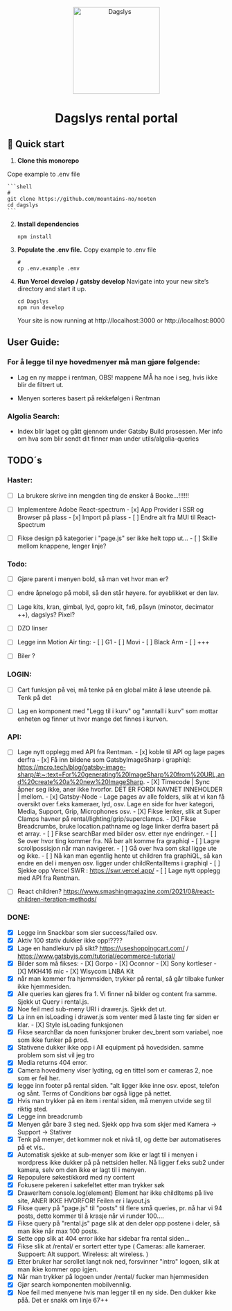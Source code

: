 <p align="center">
  <a href="https://www.dagslys.no/en/">
    <img alt="Dagslys" src="https://www.dagslys.no/wp-content/uploads/2019/02/dagslys-logo2.png" width="200" />
  </a>
</p>
<h1 align="center">
  Dagslys rental portal
</h1>

## 🚀 Quick start

1.  **Clone this monorepo**

  Cope example to .env file

    ```shell
    # 
    git clone https://github.com/mountains-no/nooten
    cd dagslys
    ```


2.  **Install dependencies**

    ```shell
    npm install
    ```

2.  **Populate the .env file.**
    Copy example to .env file

    ```shell
    # 
    cp .env.example .env
    ```


3.  **Run Vercel develop / gatsby develop**
    Navigate into your new site’s directory and start it up.

    ```shell
    cd Dagslys
    npm run develop
    ```


    Your site is now running at http://localhost:3000 or http://localhost:8000


## User Guide:


### For å legge til nye hovedmenyer må man gjøre følgende:
* Lag en ny mappe i rentman, OBS! mappene MÅ ha noe i seg, hvis ikke blir de filtrert ut.

* Menyen sorteres basert på rekkefølgen i Rentman

### Algolia Search:
* Index blir laget og gått gjennom under Gatsby Build prosessen. Mer info om hva som blir sendt dit finner man under utils/algolia-queries


## TODO´s
### Haster:
- [ ] La brukere skrive inn mengden ting de ønsker å Booke...!!!!!!


- [ ] Implementere Adobe React-spectrum
        - [x] App Provider i SSR og Browser på plass
        - [x] Import på plass
        - [ ] Endre alt fra MUI til React-Spectrum

- [ ] Fikse design på kategorier i "page.js" ser ikke helt topp ut...
        - [ ] Skille mellom knappene, lenger linje?

### Todo:

- [ ] Gjøre parent i menyen bold, så man vet hvor man er?

- [ ] endre åpnelogo på mobil, så den står høyere. for øyeblikket er den lav.


- [ ] Lage kits, kran, gimbal, lyd, gopro kit, fx6, påsyn (minotor, decimator ++), dagslys? Pixel?

- [ ] DZO linser
- [ ] Legge inn Motion Air ting:
        - [ ] G1
        - [ ] Movi
        - [ ] Black Arm
        - [ ] +++

- [ ] Biler ?

### LOGIN:
- [ ] Cart funksjon på vei, må tenke på en global måte å løse uteende på. Tenk på det
- [ ] Lag en komponent med "Legg til i kurv" og "anntall i kurv" som mottar enheten og finner ut hvor mange det finnes i kurven.


### API:
- [ ] Lage nytt opplegg med API fra Rentman. 
        - [x] koble til API og lage pages derfra
        - [x] Få inn bildene som GatsbyImageSharp i graphiql: https://mcro.tech/blog/gatsby-image-sharp/#:~:text=For%20generating%20ImageSharp%20from%20URL,and%20create%20a%20new%20ImageSharp.
        - [X] Timecode | Sync åpner seg ikke, aner ikke hvorfor. DET ER FORDI NAVNET INNEHOLDER | mellom.
        - [x] Gatsby-Node - Lage pages av alle folders, slik at vi kan få oversikt over f.eks kameraer, lyd, osv. Lage en side for hver kategori, Media, Support, Grip, Microphones osv.
        - [X] Fikse lenker, slik at Super Clamps havner på rental/lighting/grip/superclamps.
        - [X] Fikse Breadcrumbs, bruke location.pathname og lage linker derfra basert på et array.
        - [ ] Fikse searchBar med bilder osv. etter nye endringer. 
        - [ ] Se over hvor ting kommer fra. Nå bør alt komme fra graphiql
        - [ ] Lagre scrollpossisjon når man navigerer.
        - [ ] Gå over hva som skal ligge ute og ikke.
        - [ ] Nå kan man egentlig hente ut children fra graphiQL, så kan endre en del i menyen osv. ligger under childRentalItems i graphiql 
        - [ ] Sjekke opp Vercel SWR : https://swr.vercel.app/
        - [ ] Lage nytt opplegg med API fra Rentman. 

- [ ] React children? https://www.smashingmagazine.com/2021/08/react-children-iteration-methods/


### DONE:

- [X] Legge inn Snackbar som sier success/failed osv. 
- [X] Aktiv 100 stativ dukker ikke opp!????
- [x] Lage en handlekurv på sikt? https://useshoppingcart.com/ / https://www.gatsbyjs.com/tutorial/ecommerce-tutorial/ 
- [X] Bilder som må fikses:
        - [X] Gorpo
        - [X] Oconnor
        - [X] Sony kortleser
        - [X] MKH416 mic
        - [X] Wisycom LNBA Kit
- [x] når man kommer fra hjemmsiden, trykker på rental, så går tilbake funker ikke hjemmesiden.
- [x] Alle queries kan gjøres fra 1. Vi finner nå bilder og content fra samme. Sjekk ut Query i rental.js.
- [x] Noe feil med sub-meny URI i drawer.js. Sjekk det ut.
- [x] La inn en isLoading i drawer.js som venter med å laste ting før siden er klar.
        - [X] Style isLoading funksjonen
- [X] Fikse searchBar da noen funksjoner bruker dev_brent som variabel, noe som ikke funker på prod.
- [X] Stativene dukker ikke opp i All equipment på hovedsiden. samme problem som sist vil jeg tro
- [X] Media returns 404 error.
- [x] Camera hovedmeny viser lydting, og en tittel som er cameras 2,  noe som er feil her.
- [x] legge inn footer på rental siden. "alt ligger ikke inne osv. epost, telefon og sånt. Terms of Conditions bør også ligge på nettet.
- [x] Hvis man trykker på en item i rental siden, må menyen utvide seg til riktig sted. 
- [x] Legge inn breadcrumb
- [X] Menyen går bare 3 steg ned. Sjekk opp hva som skjer med Kamera -> Support -> Stativer
- [x] Tenk på menyer, det kommer nok et nivå til, og dette bør automatiseres på et vis..
- [x] Automatisk sjekke at sub-menyer som ikke er lagt til i menyen i wordpress ikke dukker på på nettsiden heller. Nå ligger f.eks sub2 under kamera, selv om den ikke er lagt til i menyen.
- [x] Repopulere søkestikkord med ny content
- [x] Fokusere pekeren i søkefeltet etter man trykker søk 
- [x] DrawerItem   console.log(element) Element har ikke childItems på live site, ANER IKKE HVORFOR! Feilen er i layout.js
- [x] Fikse query på "page.js" til "posts" til flere små queries, pr. nå har vi 94 posts, dette kommer til å krasje når vi runder 100....
- [x] Fikse query på "rental.js" page slik at den deler opp postene i deler, så man ikke når max 100 posts.
- [x] Sette opp slik at 404 error ikke har sidebar fra rental siden...
- [x] Fikse slik at /rental/ er sortert etter type ( Cameras: alle kameraer. Suppoert: Alt support. Wireless: alt wireless. )
- [x] Etter bruker har scrollet langt nok ned, forsvinner "intro" logoen, slik at man ikke kommer opp igjen.
- [x] Når man trykker på logoen under /rental/ fucker man hjemmesiden
- [x] Gjør search komponenten mobilvennlig.
- [X] Noe feil med menyene hvis man legger til en ny side. Den dukker ikke påå. Det er snakk om linje 67++ 